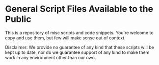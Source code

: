 # General Script Files Available to the Public

This is a repository of misc scripts and code snippets. 
You're welcome to copy and use them, but few will make sense out of context.

Disclaimer:
We provide no guarantee of any kind that these scripts will be kept up to date, nor do we guarantee support of any kind to make them work in any environment other than our own.
